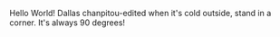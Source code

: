 Hello World!
Dallas
chanpitou-edited
when it's cold outside, stand in a corner. It's always 90 degrees!
